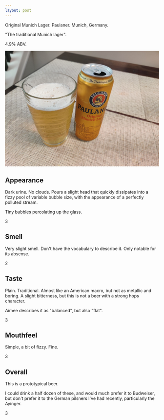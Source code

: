 ```yaml
---
layout: post
---
```


Original Munich Lager.
Paulaner.
Munich, Germany.

"The traditional Munich lager".

4.9% ABV.

<img class="beer-photo" src="/beer/images/2020-11-05-paulaner-original-munich-lager.jpg"/>


## Appearance

Dark urine.
No clouds.
Pours a slight head that quickly dissipates into a fizzy pool of variable bubble size,
with the appearance of a perfectly polluted stream.

Tiny bubbles percolating up the glass.

3


## Smell

Very slight smell.
Don't have the vocabulary to describe it.
Only notable for its absense.

2


## Taste

Plain.
Traditional.
Almost like an American macro,
but not as metallic and boring.
A slight bitterness,
but this is not a beer with a strong hops character.

Aimee describes it as "balanced",
but also "flat".

3


## Mouthfeel

Simple,
a bit of fizzy.
Fine.

3


## Overall

This is a prototypical beer.

I could drink a half dozen of these,
and would much prefer it to Budweiser,
but don't prefer it to the German pilsners I've had recently,
particularly the Ayinger.

3
